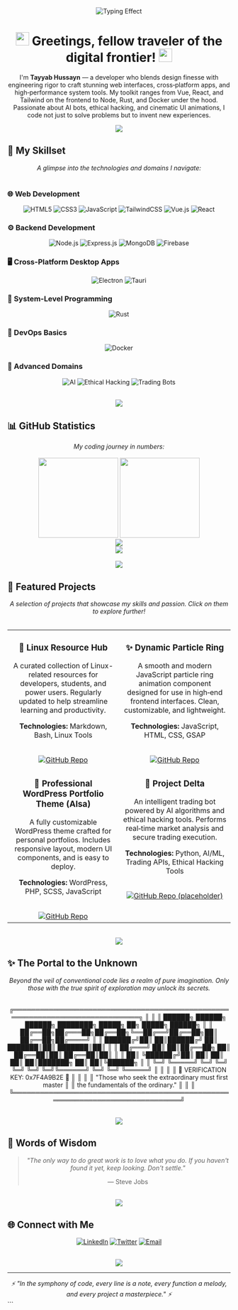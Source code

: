 <div align="center">

<!-- Animated Typing Effect -->
<img src="https://readme-typing-svg.herokuapp.com?font=Fira+Code&pause=1000&color=00D9FF&width=600&lines=Crafting+Futuristic+Interfaces+with+Code;Building+Fast%2C+Smart%2C+and+Beautiful+Software;From+Frontend+to+Rust‑powered+Systems&center=true&vCenter=true&size=25" alt="Typing Effect" />

<!-- Futuristic Header -->
<h1>
  <img src="https://media.giphy.com/media/hvRJCLFzcasrR4ia7z/giphy.gif" width="30px"/>
  Greetings, fellow traveler of the digital frontier!
  <img src="https://media.giphy.com/media/hvRJCLFzcasrR4ia7z/giphy.gif" width="30px"/>
</h1>

<p>
  I'm <strong>Tayyab Hussayn</strong> — a developer who blends design finesse with engineering rigor to craft stunning web interfaces, cross‑platform apps, and high‑performance system tools. My toolkit ranges from Vue, React, and Tailwind on the frontend to Node, Rust, and Docker under the hood. Passionate about AI bots, ethical hacking, and cinematic UI animations, I code not just to solve problems but to invent new experiences.
</p>

<!-- Animated Divider -->
<img src="https://user-images.githubusercontent.com/73097560/115834477-dbab4500-a447-11eb-908a-139a6edaec5c.gif">

</div>

## 🚀 My Skillset

<div align="center">
  <em>A glimpse into the technologies and domains I navigate:</em>
</div>

<br>

### 🌐 Web Development
<div align="center">

![HTML5](https://img.shields.io/badge/HTML5-E34F26?style=for-the-badge&logo=html5&logoColor=white)
![CSS3](https://img.shields.io/badge/CSS3-1572B6?style=for-the-badge&logo=css3&logoColor=white)
![JavaScript](https://img.shields.io/badge/JavaScript-F7DF1E?style=for-the-badge&logo=javascript&logoColor=black)
![TailwindCSS](https://img.shields.io/badge/TailwindCSS-06B6D4?style=for-the-badge&logo=tailwindcss&logoColor=white)
![Vue.js](https://img.shields.io/badge/Vue.js-4FC08D?style=for-the-badge&logo=vuedotjs&logoColor=white)
![React](https://img.shields.io/badge/React-61DAFB?style=for-the-badge&logo=react&logoColor=black)

</div>

### ⚙️ Backend Development
<div align="center">

![Node.js](https://img.shields.io/badge/Node.js-339933?style=for-the-badge&logo=nodedotjs&logoColor=white)
![Express.js](https://img.shields.io/badge/Express.js-000000?style=for-the-badge&logo=express&logoColor=white)
![MongoDB](https://img.shields.io/badge/MongoDB-47A248?style=for-the-badge&logo=mongodb&logoColor=white)
![Firebase](https://img.shields.io/badge/Firebase-FFCA28?style=for-the-badge&logo=firebase&logoColor=black)

</div>

### 🖥️ Cross-Platform Desktop Apps
<div align="center">

![Electron](https://img.shields.io/badge/Electron-2B2E3A?style=for-the-badge&logo=electron&logoColor=white)
![Tauri](https://img.shields.io/badge/Tauri-24C8D2?style=for-the-badge&logo=tauri&logoColor=white)

</div>

### 🦀 System-Level Programming
<div align="center">

![Rust](https://img.shields.io/badge/Rust-000000?style=for-the-badge&logo=rust&logoColor=white)

</div>

### 🐳 DevOps Basics
<div align="center">

![Docker](https://img.shields.io/badge/Docker-2496ED?style=for-the-badge&logo=docker&logoColor=white)

</div>

### 🤖 Advanced Domains
<div align="center">

![AI](https://img.shields.io/badge/AI%20Agent%20Development-FF6600?style=for-the-badge&logo=tensorflow&logoColor=white)
![Ethical Hacking](https://img.shields.io/badge/Ethical%20Hacking-000000?style=for-the-badge&logo=kali-linux&logoColor=white)
![Trading Bots](https://img.shields.io/badge/Trading%20Bots-008080?style=for-the-badge&logo=bitcoin&logoColor=white)

</div>

<br>

<div align="center">
  <img src="https://user-images.githubusercontent.com/73097560/115834477-dbab4500-a447-11eb-908a-139a6edaec5c.gif">
</div>

## 📊 GitHub Statistics

<div align="center">
  <em>My coding journey in numbers:</em>
</div>

<br>

<div align="center">
  <img height="180em" src="https://github-readme-stats.vercel.app/api?username=tayyab-hussayn&show_icons=true&theme=tokyonight&hide_border=true&count_private=true&include_all_commits=true" />
  <img height="180em" src="https://github-readme-stats.vercel.app/api/top-langs/?username=tayyab-hussayn&layout=compact&theme=tokyonight&hide_border=true" />
</div>

<div align="center">
  <img src="https://github-readme-streak-stats.herokuapp.com/?user=tayyab-hussayn&theme=tokyonight&hide_border=true" />
</div>

<div align="center">
  <img src="https://github-readme-activity-graph.vercel.app/graph?username=tayyab-hussayn&theme=tokyo-night&hide_border=true&area=true" />
</div>

<br>

<div align="center">
  <img src="https://user-images.githubusercontent.com/73097560/115834477-dbab4500-a447-11eb-908a-139a6edaec5c.gif">
</div>

## 🚀 Featured Projects

<div align="center">
  <em>A selection of projects that showcase my skills and passion. Click on them to explore further!</em>
</div>

<br>

<table width="100%">
  <tr>
    <td width="50%" valign="top">
      <div align="center">
        <h3>📘 Linux Resource Hub</h3>
        <p>A curated collection of Linux-related resources for developers, students, and power users. Regularly updated to help streamline learning and productivity.</p>
        <p><strong>Technologies:</strong> Markdown, Bash, Linux Tools</p>
        <br>
        <a href="https://github.com/Tayyab-Hussayn/Resource-hub" target="_blank">
          <img src="https://img.shields.io/badge/GitHub-100000?style=for-the-badge&logo=github&logoColor=white" alt="GitHub Repo">
        </a>
      </div>
    </td>
    <td width="50%" valign="top">
      <div align="center">
        <h3>✨ Dynamic Particle Ring</h3>
        <p>A smooth and modern JavaScript particle ring animation component designed for use in high‑end frontend interfaces. Clean, customizable, and lightweight.</p>
        <p><strong>Technologies:</strong> JavaScript, HTML, CSS, GSAP</p>
        <br>
        <a href="https://github.com/Tayyab-Hussayn/particle-ring-component" target="_blank">
          <img src="https://img.shields.io/badge/GitHub-100000?style=for-the-badge&logo=github&logoColor=white" alt="GitHub Repo">
        </a>
      </div>
    </td>
  </tr>
  <tr>
    <td width="50%" valign="top">
      <div align="center">
        <h3>🎨 Professional WordPress Portfolio Theme (Alsa)</h3>
        <p>A fully customizable WordPress theme crafted for personal portfolios. Includes responsive layout, modern UI components, and is easy to deploy.</p>
        <p><strong>Technologies:</strong> WordPress, PHP, SCSS, JavaScript</p>
        <br>
        <a href="https://github.com/Tayyab-Hussayn/Alsa" target="_blank">
          <img src="https://img.shields.io/badge/GitHub-100000?style=for-the-badge&logo=github&logoColor=white" alt="GitHub Repo">
        </a>
      </div>
    </td>
    <td width="50%" valign="top">
      <div align="center">
        <h3>🤖 Project Delta</h3>
        <p>An intelligent trading bot powered by AI algorithms and ethical hacking tools. Performs real‑time market analysis and secure trading execution.</p>
        <p><strong>Technologies:</strong> Python, AI/ML, Trading APIs, Ethical Hacking Tools</p>
        <br>
        <a href="https://github.com/tayyab-hussayn" target="_blank">
          <img src="https://img.shields.io/badge/GitHub-100000?style=for-the-badge&logo=github&logoColor=white" alt="GitHub Repo (placeholder)">
        </a>
      </div>
    </td>
  </tr>
</table>

<br>

<div align="center">
  <img src="https://user-images.githubusercontent.com/73097560/115834477-dbab4500-a447-11eb-908a-139a6edaec5c.gif">
</div>

## ✨ The Portal to the Unknown

<div align="center">
  <em>Beyond the veil of conventional code lies a realm of pure imagination. Only those with the true spirit of exploration may unlock its secrets.</em>
</div>

<br>

<div align="center">


╔══════════════════════════════════════════════════════════════════════════════╗
║                                                                              ║
║    ██████╗  ██████╗ ██████╗ ████████╗ █████╗ ██╗         █████╗  ██████╗    ║
║    ██╔══██╗██╔═══██╗██╔══██╗╚══██╔══╝██╔══██╗██║        ██╔══██╗██╔════╝    ║
║    ██████╔╝██║   ██║██████╔╝   ██║   ███████║██║        ███████║██║         ║
║    ██╔═══╝ ██║   ██║██╔══██╗   ██║   ██╔══██║██║        ██╔══██║██║         ║
║    ██║     ╚██████╔╝██║  ██║   ██║   ██║  ██║███████╗   ██║  ██║╚██████╗    ║
║    ╚═╝      ╚═════╝ ╚═╝  ╚═╝   ╚═╝   ╚═╝  ╚═╝╚══════╝   ╚═╝  ╚═╝ ╚═════╝    ║
║                                                                              ║
║                        🔮 VERIFICATION KEY: 0x7F4A9B2E 🔮                    ║
║                                                                              ║
║              "Those who seek the extraordinary must first master             ║
║                        the fundamentals of the ordinary."                   ║
║                                                                              ║
╚══════════════════════════════════════════════════════════════════════════════╝


</div>

<br>

<div align="center">
  <img src="https://user-images.githubusercontent.com/73097560/115834477-dbab4500-a447-11eb-908a-139a6edaec5c.gif">
</div>

## 💭 Words of Wisdom

<div align="center">
  <blockquote>
    <p><em>"The only way to do great work is to love what you do. If you haven't found it yet, keep looking. Don't settle."</em></p>
    <footer>— Steve Jobs</footer>
  </blockquote>
</div>

<br>

<div align="center">
  <img src="https://user-images.githubusercontent.com/73097560/115834477-dbab4500-a447-11eb-908a-139a6edaec5c.gif">
</div>

## 🌐 Connect with Me

<div align="center">

[![LinkedIn](https://img.shields.io/badge/LinkedIn-0077B5?style=for-the-badge&logo=linkedin&logoColor=white)](https://www.linkedin.com/in/tayyab-hussayn/)
[![Twitter](https://img.shields.io/badge/Twitter-1DA1F2?style=for-the-badge&logo=twitter&logoColor=white)](https://x.com/tayyabhusayn)
[![Email](https://img.shields.io/badge/Email-D14836?style=for-the-badge&logo=gmail&logoColor=white)](mailto:tayyabhussayn@gmail.com)

</div>

<br>

<div align="center">
  <img src="https://capsule-render.vercel.app/api?type=waving&color=gradient&height=100&section=footer"/>
</div>

---

<div align="center">
  <em>⚡ "In the symphony of code, every line is a note, every function a melody, and every project a masterpiece." ⚡</em>
</div>
```
